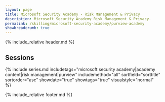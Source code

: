 ```yaml
---
layout: page
title: Microsoft Security Academy - Risk Management & Privacy
description: Microsoft Security Academy Risk Management & Privacy.
permalink: /skilling/microsoft-security-academy/purview-academy
showbreadcrumb: true
---
```


{% include_relative header.md %}

## Sessions

{% include series.md 
    includetags="microsoft security academy|academy content|risk management|purview" includemethod="all" 
    sortfield="sorttitle" sortorder="asc" showdate="true" showtags="true"
    visualstyle="normal"
%}

{% include_relative footer.md %}